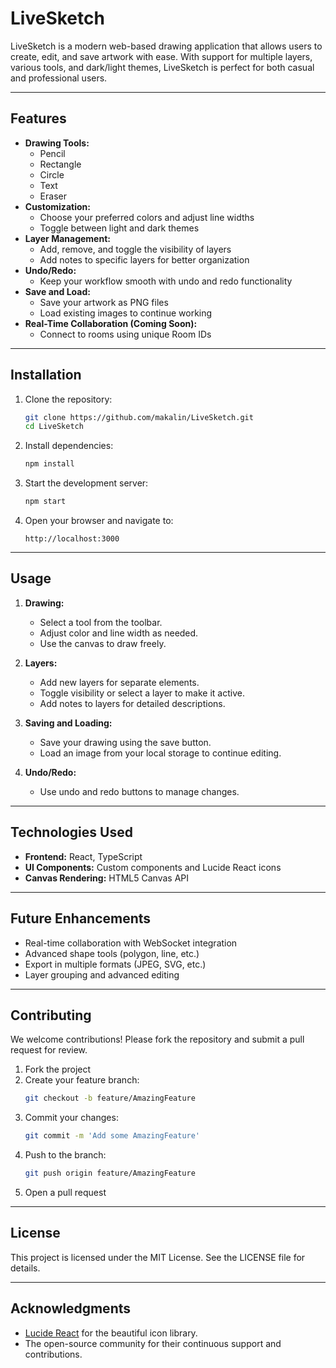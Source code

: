 # LiveSketch

LiveSketch is a modern web-based drawing application that allows users to create, edit, and save artwork with ease. With support for multiple layers, various tools, and dark/light themes, LiveSketch is perfect for both casual and professional users.

---

## Features

- **Drawing Tools:**
  - Pencil
  - Rectangle
  - Circle
  - Text
  - Eraser
- **Customization:**
  - Choose your preferred colors and adjust line widths
  - Toggle between light and dark themes
- **Layer Management:**
  - Add, remove, and toggle the visibility of layers
  - Add notes to specific layers for better organization
- **Undo/Redo:**
  - Keep your workflow smooth with undo and redo functionality
- **Save and Load:**
  - Save your artwork as PNG files
  - Load existing images to continue working
- **Real-Time Collaboration (Coming Soon):**
  - Connect to rooms using unique Room IDs

---

## Installation

1. Clone the repository:
   ```bash
   git clone https://github.com/makalin/LiveSketch.git
   cd LiveSketch
   ```

2. Install dependencies:
   ```bash
   npm install
   ```

3. Start the development server:
   ```bash
   npm start
   ```

4. Open your browser and navigate to:
   ```
   http://localhost:3000
   ```

---

## Usage

1. **Drawing:**
   - Select a tool from the toolbar.
   - Adjust color and line width as needed.
   - Use the canvas to draw freely.

2. **Layers:**
   - Add new layers for separate elements.
   - Toggle visibility or select a layer to make it active.
   - Add notes to layers for detailed descriptions.

3. **Saving and Loading:**
   - Save your drawing using the save button.
   - Load an image from your local storage to continue editing.

4. **Undo/Redo:**
   - Use undo and redo buttons to manage changes.

---

## Technologies Used

- **Frontend:** React, TypeScript
- **UI Components:** Custom components and Lucide React icons
- **Canvas Rendering:** HTML5 Canvas API

---

## Future Enhancements

- Real-time collaboration with WebSocket integration
- Advanced shape tools (polygon, line, etc.)
- Export in multiple formats (JPEG, SVG, etc.)
- Layer grouping and advanced editing

---

## Contributing

We welcome contributions! Please fork the repository and submit a pull request for review.

1. Fork the project
2. Create your feature branch:
   ```bash
   git checkout -b feature/AmazingFeature
   ```
3. Commit your changes:
   ```bash
   git commit -m 'Add some AmazingFeature'
   ```
4. Push to the branch:
   ```bash
   git push origin feature/AmazingFeature
   ```
5. Open a pull request

---

## License

This project is licensed under the MIT License. See the LICENSE file for details.

---

## Acknowledgments

- [Lucide React](https://lucide.dev/) for the beautiful icon library.
- The open-source community for their continuous support and contributions.
